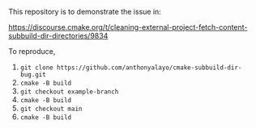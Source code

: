 This repository is to demonstrate the issue in:

https://discourse.cmake.org/t/cleaning-external-project-fetch-content-subbuild-dir-directories/9834

To reproduce,
1. `git clone https://github.com/anthonyalayo/cmake-subbuild-dir-bug.git`
2. `cmake -B build`
3. `git checkout example-branch`
4. `cmake -B build`
5. `git checkout main`
6. `cmake -B build`
